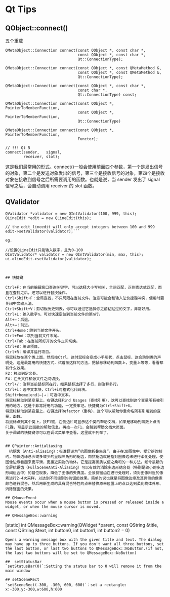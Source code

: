 # Qt Tips


## QObject::connect()
五个重载
```
QMetaObject::Connection connect(const QObject *, const char *,
                                const QObject *, const char *,
                                Qt::ConnectionType);

QMetaObject::Connection connect(const QObject *, const QMetaMethod &,
                                const QObject *, const QMetaMethod &,
                                Qt::ConnectionType);

QMetaObject::Connection connect(const QObject *, const char *,
                                const char *,
                                Qt::ConnectionType) const;

QMetaObject::Connection connect(const QObject *, PointerToMemberFunction,
                                const QObject *, PointerToMemberFunction,
                                Qt::ConnectionType)

QMetaObject::Connection connect(const QObject *, PointerToMemberFunction,
                                Functor);
```                               

```
// !!! Qt 5
connect(sender,   signal,
        receiver, slot);
```
这是我们最常用的形式。connect()一般会使用前面四个参数，第一个是发出信号的对象，第二个是发送对象发出的信号，第三个是接收信号的对象，第四个是接收对象在接收到信号之后所需要调用的函数。也就是说，当 sender 发出了 signal 信号之后，会自动调用 receiver 的 slot 函数。

## QValidator

```
QValidator *validator = new QIntValidator(100, 999, this);
QLineEdit *edit = new QLineEdit(this);

// the edit lineedit will only accept integers between 100 and 999
edit->setValidator(validator);```

eg.
```
    //设置QLineEdit只能输入数字，且为0-100
    QIntValidator* validator = new QIntValidator(min, max, this);
    ui->lineEdit->setValidator(validator);
```


## 快捷键

Ctrl+F：在当前编辑窗口查询关键字，可以选择大小写相关，全词匹配，正则表达式匹配，而且在查找之后，还可以进行替换操作。
Ctrl+Shift+F：全局查找，不只局限在当前文件。注意可能会和输入法快捷键冲突，使用时要关闭中文输入法。
Ctrl+Shift+V：剪切板历史列表，你可以通过它选择你之前粘贴过的文字，非常好用。
Ctrl+L：输入数字n，可以快速定位到当前文件的第n行。
Alt+←：后退。
Alt+→：前进。
Ctrl+Home：跳到当前文件开头。
Ctrl+End：跳到当前文件末尾。
Ctrl+Tab：在当前所打开的文件之间切换。
Ctrl+B：编译项目。
Ctrl+R：编译并运行项目。
将鼠标放在某个类上面，然后按Ctrl，这时鼠标会变成小手形状，点击鼠标，这会跳到类的声明处，这是最常用的快捷方式，试着按这样的方法，把鼠标移动到函数上，变量上等等，看看都有什么效果。
F2：移动到定义处。
F4：在头文件和源文件之间切换。
Ctrl+/：注释当前鼠标所在行，如果鼠标选择了多行，则注释多行。
Ctrl+i：选中文本块，Ctrl+i可格式化代码块。
Shift+home|end|←|→：可选中文本。
将鼠标移动到某变量上，右键选择Find Usages（查找引用），这可以查找到这个变量所有被引用的地方，这是个非常好用的功能，一定要牢记。快捷键为Ctrl+Shift+U。
将鼠标移动到某变量上，右键选择Refactor（重构），这个可以帮助你重命名所有引用到的变量，函数。
将鼠标点到某个类上，按F1键，在侧边栏可显示这个类的帮助文档，如果是移动到函数上点击F1键，可显示此函数的帮助信息。再按一次F1，会跳到帮助文档大页面。
关于调试的快捷键你可以在调试菜单中查看，这里就不列举了。


## QPainter::Antialiasing
　抗锯齿（Anti-aliasing）：标准翻译为”抗图像折叠失真“。由于在3D图像中，受分辨的制约，物体边缘总会或多或少的呈现三角形的锯齿，而抗锯齿就是指对图像边缘进行柔化处理，使图像边缘看起来更平滑，更接近实物的物体。它是提高画质以使之柔和的一种方法。如今最新的全屏抗锯齿（FullSceneAnti-Aliasing）可以有效的消除多边形结合处（特别是较小的多边形间组合中）的错位现象，降低了图像的失真度。全景抗锯齿在进行处理时，须对图像附近的像素进行2-4次采样，以达到不同级别的抗锯齿效果。简单的说也就是将图像边缘及其两侧的像素颜色进行混合，然后用新生成的具有混合特性的点来替换原来位置上的点以达到柔化物体外形、消除锯齿的效果。

## QMouseEvent
Mouse events occur when a mouse button is pressed or released inside a widget, or when the mouse cursor is moved.

## QMessageBox::warning
```
[static] int QMessageBox::warning(QWidget *parent, const QString &title, const QString &text, int button0, int button1, int button2 = 0)
```
Opens a warning message box with the given title and text. The dialog may have up to three buttons. If you don't want all three buttons, set the last button, or last two buttons to QMessageBox::NoButton.(if not, the last two buttons will be set to QMessageBox::NoButton)

##  setStatusBar
`setStatusBar(0)`:Setting the status bar to 0 will remove it from the main window

## setSceneRect 
`setSceneRect(-300, -300, 600, 600)`：set a rectangle: x:-300,y:-300,w:600,h:600

